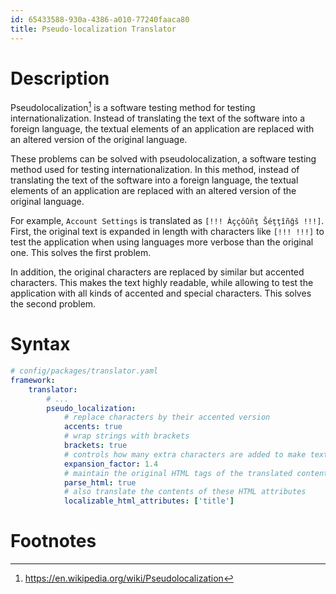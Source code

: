 ```yaml
---
id: 65433588-930a-4386-a010-77240faaca80
title: Pseudo-localization Translator
---
```


# Description

Pseudolocalization[^1] is a software testing method for testing
internationalization. Instead of translating the text of the software
into a foreign language, the textual elements of an application are
replaced with an altered version of the original language.

These problems can be solved with pseudolocalization, a software testing
method used for testing internationalization. In this method, instead of
translating the text of the software into a foreign language, the
textual elements of an application are replaced with an altered version
of the original language.

For example, `Account Settings` is translated as
`[!!! Àççôûñţ Šéţţîñĝš !!!]`. First, the original text is expanded in
length with characters like `[!!! !!!]` to test the application when
using languages more verbose than the original one. This solves the
first problem.

In addition, the original characters are replaced by similar but
accented characters. This makes the text highly readable, while allowing
to test the application with all kinds of accented and special
characters. This solves the second problem.

# Syntax

``` yaml
# config/packages/translator.yaml
framework:
    translator:
        # ...
        pseudo_localization:
            # replace characters by their accented version
            accents: true
            # wrap strings with brackets
            brackets: true
            # controls how many extra characters are added to make text longer
            expansion_factor: 1.4
            # maintain the original HTML tags of the translated contents
            parse_html: true
            # also translate the contents of these HTML attributes
            localizable_html_attributes: ['title']
```

# Footnotes

[^1]: <https://en.wikipedia.org/wiki/Pseudolocalization>
